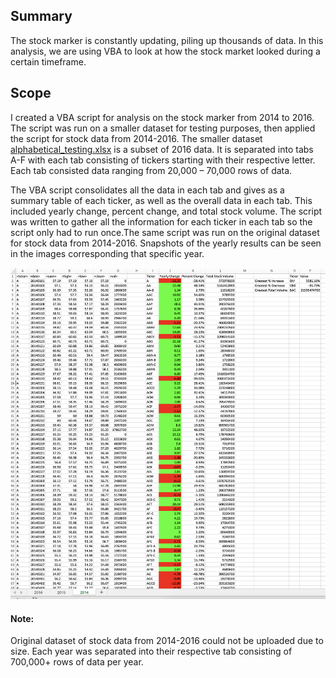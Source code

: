 ## Summary

The stock marker is constantly updating, piling up thousands of data. In this analysis, we are using VBA to look at how the stock market looked during a certain timeframe.

## Scope
I created a VBA script for analysis on the stock marker from 2014 to 2016. The script was run on a smaller dataset for testing purposes, then applied the script for stock data from 2014-2016. The smaller dataset [alphabetical_testing.xlsx]( https://github.com/carmelamonis/VBA-challenge/blob/main/data/alphabetical_testing.xlsx) is a subset of 2016 data. It is separated into tabs A-F with each tab consisting of tickers starting with their respective letter. Each tab consisted data ranging from 20,000 – 70,000 rows of data.

The VBA script consolidates all the data in each tab and gives as a summary table of each ticker, as well as the overall data in each tab. This included yearly change, percent change, and total stock volume. The script was written to gather all the information for each ticker in each tab so the script only had to run once.The same script was run on the original dataset for stock data from 2014-2016. Snapshots of the yearly results can be seen in the images corresponding that specific year.

![2014 Data](2014.png)

#### Note: 
Original dataset of stock data from 2014-2016 could not be uploaded due to size. Each year was separated into their respective tab consisting of 700,000+ rows of data per year.
